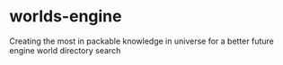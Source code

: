# worlds-engine
Creating the most in packable knowledge in universe for a better future engine world directory search

